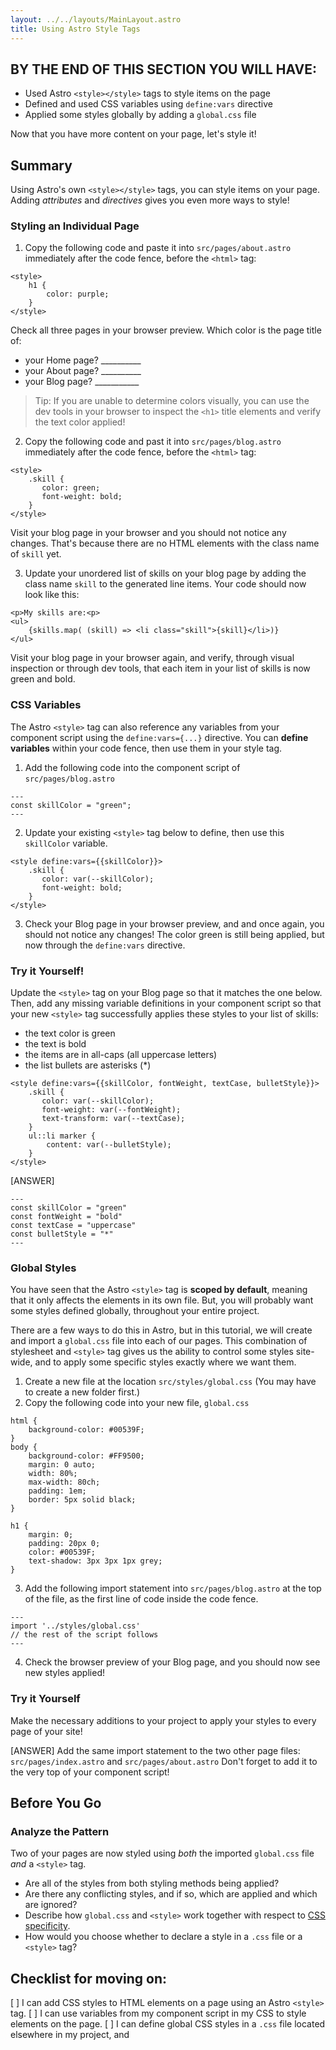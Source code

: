 ```yaml
---
layout: ../../layouts/MainLayout.astro
title: Using Astro Style Tags
---
```

## BY THE END OF THIS SECTION YOU WILL HAVE:
- Used Astro `<style></style>` tags to style items on the page
- Defined and used CSS variables using `define:vars` directive
- Applied some styles globally by adding a `global.css` file

Now that you have more content on your page, let's style it!

## Summary
Using Astro's own `<style></style>` tags, you can style items on your page. Adding *attributes* and *directives* gives you even more ways to style!

### Styling an Individual Page

1. Copy the following code and paste it into `src/pages/about.astro` immediately after the code fence, before the `<html>` tag:

```
<style>
    h1 {
        color: purple;
    }
</style>
```
Check all three pages in your browser preview. Which color is the page title of:

- your Home page?  __________
- your About page? __________
- your Blog page? ___________

>Tip: If you are unable to determine colors visually, you can use the dev tools in your browser to inspect the `<h1>` title elements and verify the text color applied!

2. Copy the following code and past it into `src/pages/blog.astro` immediately after the code fence, before the `<html>` tag:

```
<style>
    .skill {
       color: green;
       font-weight: bold;
    }
</style>
```

Visit your blog page in your browser and you should not notice any changes. That's because there are no HTML elements with the class name of `skill` yet.

3. Update your unordered list of skills on your blog page by adding the class name `skill` to the generated line items. Your code should now look like this:

```
<p>My skills are:<p>
<ul>
    {skills.map( (skill) => <li class="skill">{skill}</li>)}
</ul>
```
Visit your blog page in your browser again, and verify, through visual inspection or through dev tools, that each item in your list of skills is now green and bold.

### CSS Variables
The Astro `<style>` tag can also reference any variables from your component script using the `define:vars={...}` directive. You can **define variables** within your code fence, then use them in your style tag.

1. Add the following code into the component script of `src/pages/blog.astro`
```astro
---
const skillColor = "green";
---
```

2. Update your existing `<style>` tag below to define, then use this `skillColor` variable.
```
<style define:vars={{skillColor}}>
    .skill {
       color: var(--skillColor);
       font-weight: bold;
    }
</style>
```
3. Check your Blog page in your browser preview, and and once again, you should not notice any changes! The color green is still being applied, but now through the `define:vars` directive.

### Try it Yourself!
 
 Update the `<style>` tag on your Blog page so that it matches the one below. Then, add any missing variable definitions in your component script so that your new `<style>` tag successfully applies these styles to your list of skills:
 - the text color is green
 - the text is bold
 - the items are in all-caps (all uppercase letters)
 - the list bullets are asterisks (*)
```
<style define:vars={{skillColor, fontWeight, textCase, bulletStyle}}>
    .skill {
       color: var(--skillColor);
       font-weight: var(--fontWeight);
       text-transform: var(--textCase);
    }
    ul::li marker {
        content: var(--bulletStyle);
    }
</style>
```
[ANSWER]
```
---
const skillColor = "green"
const fontWeight = "bold"
const textCase = "uppercase"
const bulletStyle = "*"
---
```
### Global Styles
You have seen that the Astro `<style>` tag is **scoped by default**, meaning that it only affects the elements in its own file. But, you will probably want some styles defined globally, throughout your entire project. 

There are a few ways to do this in Astro, but in this tutorial, we will create and import a `global.css` file into each of our pages. This combination of stylesheet and `<style>` tag gives us the ability to control some styles site-wide, and to apply some specific styles exactly where we want them.

1. Create a new file at the location `src/styles/global.css` (You may have to create a new folder first.)
2. Copy the following code into your new file, `global.css`
```
html {
    background-color: #00539F;
}
body {
    background-color: #FF9500;
    margin: 0 auto;
    width: 80%;
    max-width: 80ch;
    padding: 1em;
    border: 5px solid black;
}

h1 {
    margin: 0;
    padding: 20px 0;
    color: #00539F;
    text-shadow: 3px 3px 1px grey;
}
```


3. Add the following import statement into `src/pages/blog.astro` at the top of the file, as the first line of code inside the code fence.
```
---
import '../styles/global.css'
// the rest of the script follows
---
```

4. Check the browser preview of your Blog page, and you should now see new styles applied!

### Try it Yourself
Make the necessary additions to your project to apply your styles to every page of your site!

[ANSWER]
Add the same import statement to the two other page files: `src/pages/index.astro` and `src/pages/about.astro` Don't forget to add it to the very top of your component script!

## Before You Go 

### Analyze the Pattern
Two of your pages are now styled using *both* the imported `global.css` file *and* a `<style>` tag.

- Are all of the styles from both styling methods being applied?
- Are there any conflicting styles, and if so, which are applied and which are ignored?
- Describe how `global.css` and `<style>` work together with respect to [CSS specificity](https://developer.mozilla.org/en-US/docs/Web/CSS/Specificity).
- How would you choose whether to declare a style in a `.css` file or a `<style>` tag?

## Checklist for moving on:
[ ] I can add CSS styles to HTML elements on a page using an Astro `<style>` tag.
[ ] I can use variables from my component script in my CSS to style elements on the page.
[ ] I can define global CSS styles in a `.css` file located elsewhere in my project, and 